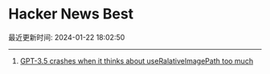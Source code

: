 # Hacker News Best

最近更新时间: 2024-01-22 18:02:50

--- 
1. [GPT-3.5 crashes when it thinks about useRalativeImagePath too much](https://iter.ca/post/gpt-crash/) 
